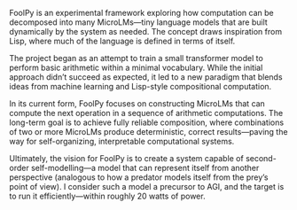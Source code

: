 FoolPy is an experimental framework exploring how computation can be decomposed into many MicroLMs—tiny language models that are built dynamically by the system as needed. The concept draws inspiration from Lisp, where much of the language is defined in terms of itself.

The project began as an attempt to train a small transformer model to perform basic arithmetic within a minimal vocabulary. While the initial approach didn’t succeed as expected, it led to a new paradigm that blends ideas from machine learning and Lisp-style compositional computation.

In its current form, FoolPy focuses on constructing MicroLMs that can compute the next operation in a sequence of arithmetic computations. The long-term goal is to achieve fully reliable composition, where combinations of two or more MicroLMs produce deterministic, correct results—paving the way for self-organizing, interpretable computational systems.

Ultimately, the vision for FoolPy is to create a system capable of second-order self-modelling—a model that can represent itself from another perspective (analogous to how a predator models itself from the prey’s point of view). I consider such a model a precursor to AGI, and the target is to run it efficiently—within roughly 20 watts of power.
